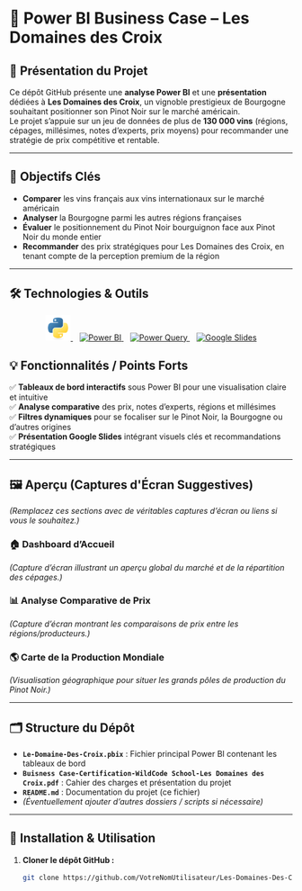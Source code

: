 # 🍷 **Power BI Business Case – Les Domaines des Croix**

## 📌 **Présentation du Projet**
Ce dépôt GitHub présente une **analyse Power BI** et une **présentation** dédiées à **Les Domaines des Croix**, un vignoble prestigieux de Bourgogne souhaitant positionner son Pinot Noir sur le marché américain.  
Le projet s’appuie sur un jeu de données de plus de **130 000 vins** (régions, cépages, millésimes, notes d’experts, prix moyens) pour recommander une stratégie de prix compétitive et rentable.

---

## 🚀 **Objectifs Clés**
- **Comparer** les vins français aux vins internationaux sur le marché américain  
- **Analyser** la Bourgogne parmi les autres régions françaises  
- **Évaluer** le positionnement du Pinot Noir bourguignon face aux Pinot Noir du monde entier  
- **Recommander** des prix stratégiques pour Les Domaines des Croix, en tenant compte de la perception premium de la région

---

## 🛠️ **Technologies & Outils**

<p align="center">
  <!-- Python -->
  <a href="https://www.python.org/" target="_blank" rel="noopener noreferrer">
    <img 
      src="https://raw.githubusercontent.com/devicons/devicon/master/icons/python/python-original.svg" 
      alt="Python" 
      width="45" 
      height="45"
    />
  </a>
  &nbsp;&nbsp;
  <!-- Power BI -->
  <a href="https://powerbi.microsoft.com/" target="_blank" rel="noopener noreferrer">
    <img
      src="https://cdn.freelogovectors.net/wp-content/uploads/2022/02/power-bi-logo-freelogovectors.net_.png"
      alt="Power BI"
      width="45"
      height="45"
    />
  </a>
  &nbsp;&nbsp;
  <!-- Power Query -->
  <a href="https://docs.microsoft.com/fr-fr/power-query/" target="_blank" rel="noopener noreferrer">
    <img 
      src="https://upload.wikimedia.org/wikipedia/commons/e/eb/Power_Query_Logo.png" 
      alt="Power Query" 
      width="45" 
      height="45"
    />
  </a>
  &nbsp;&nbsp;
  <!-- Google Slides -->
  <a href="https://www.google.com/slides/about/" target="_blank" rel="noopener noreferrer">
    <img 
      src="https://upload.wikimedia.org/wikipedia/commons/5/59/Google_Slides_2020_Logo.svg" 
      alt="Google Slides" 
      width="45" 
      height="45"
    />
  </a>
</p>

## 💡 **Fonctionnalités / Points Forts**
✅ **Tableaux de bord interactifs** sous Power BI pour une visualisation claire et intuitive  
✅ **Analyse comparative** des prix, notes d’experts, régions et millésimes  
✅ **Filtres dynamiques** pour se focaliser sur le Pinot Noir, la Bourgogne ou d’autres origines  
✅ **Présentation Google Slides** intégrant visuels clés et recommandations stratégiques  

---

## 🖼️ **Aperçu (Captures d'Écran Suggestives)**
*(Remplacez ces sections avec de véritables captures d’écran ou liens si vous le souhaitez.)*

### **🏠 Dashboard d’Accueil**
*(Capture d’écran illustrant un aperçu global du marché et de la répartition des cépages.)*

### **📊 Analyse Comparative de Prix**
*(Capture d’écran montrant les comparaisons de prix entre les régions/producteurs.)*

### **🌎 Carte de la Production Mondiale**
*(Visualisation géographique pour situer les grands pôles de production du Pinot Noir.)*

---

## 🗂️ **Structure du Dépôt**
- **`Le-Domaine-Des-Croix.pbix`** : Fichier principal Power BI contenant les tableaux de bord  
- **`Buisness Case-Certification-WildCode School-Les Domaines des Croix.pdf`** : Cahier des charges et présentation du projet  
- **`README.md`** : Documentation du projet (ce fichier)  
- *(Éventuellement ajouter d’autres dossiers / scripts si nécessaire)*

---

## 📝 **Installation & Utilisation**

1. **Cloner le dépôt GitHub :**
   ```bash
   git clone https://github.com/VotreNomUtilisateur/Les-Domaines-Des-Croix-PowerBI.git
